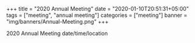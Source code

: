 +++
title = "2020 Annual Meeting"
date = "2020-01-10T20:51:31+05:00"
tags = ["meeting", "annual meeting"]
categories = ["meeting"]
banner = "img/banners/Annual-Meeting.png"
+++

2020 Annual Meeting date/time/location
